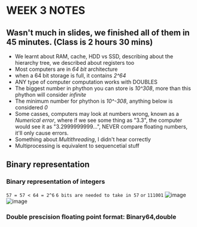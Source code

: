 # WEEK 3 NOTES
## Wasn't much in slides, we finished all of them in 45 minutes. (Class is 2 hours 30 mins)
- We learnt about RAM, cache, HDD vs SSD, describing about the hierarchy tree, we described about registers too
- Most computers are in *64 bit* architecture
- when a 64 bit storage is full, it contains *2^64*
- ANY type of computer computation works with DOUBLES
- The biggest number in phython you can store is *10^308*, more than this phython will consider *infinite*
- The minimum number for phython is *10^-308*, anything below is considered *0*
- Some casses, computers may look at numbers wrong, known as a *Numerical error*, where if we see some thing as "3.3", the computer would see it as "3.2999999999...", NEVER compare floating numbers, it'll only cause errors.
- Something about *Multithreading*, I didn't hear correctly
- Multiprocessing is equivalent to sequencetial stuff

## Binary representation
### Binary representation of integers
```57 = 57 < 64 = 2^6```
```6 bits are needed to take in 57```
```or```
```111001```
![image](https://github.com/user-attachments/assets/f32a9c98-865d-4df1-a319-37e8f35b53d0)
![image](https://github.com/user-attachments/assets/4b8cda55-0f1b-44cb-8772-410396620d28)

### Double prescision floating point format: Binary64,double

